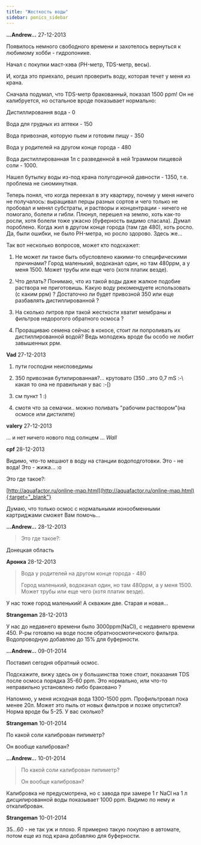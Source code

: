 ```yaml
---
title: "Жесткость воды"
sidebar: ponics_sidebar
---
```


**...Andrew...** 27-12-2013

Появилось немного свободного времени и захотелось вернуться к любимому хобби - гидропонике.

Начал с покупки маст-хэва (PH-метр, TDS-метр, весы).

И, когда это приехало, решил проверить воду, которая течет у меня из крана.

Сначала подумал, что TDS-метр бракованный, показал 1500 ppm! Он не калибруется, но остальное вроде показывает нормально:

Дистиллировання вода - 0

Вода для грудных из аптеки - 150

Вода привозная, которую пьем и готовим пищу - 350

Вода у родителей на другом конце города - 480

Вода дистиллированная 1л с разведенной в ней 1граммом пищевой соли - 1000.

Нашел бутылку воды из-под крана полугодичной давности - 1350, т.е. проблема не сиюминутная.

Теперь понял, что когда переехал в эту квартиру, почему у меня ничего не получалось: выращивал перцы разных сортов и чего только не пробовал и менял субстраты, и растворы и концентрации - ничего не помогало, болели и гибли. Плюнул, перешел на землю, хоть как-то росли, хотя болели тоже ужасно (буферность видимо спасала). Думал пороблено. Когда жил в другом конце города (там где 480), хоть росло. Да, были ошибки, не было PH-метра, но росло здорово. Здесь же...

Так вот несколько вопросов, может кто подскажет:

1. Не может ли такое быть обусловлено какими-то специфическими причинами? Город маленький, водоканал один, но там 480ррм, а у меня 1500. Может трубы или еще чего (хотя платик везде).

2. Что делать? Понимаю, что из такой воды даже жалкое подобие раствора не приготовишь. Какую воду рекомендуете использовать (с каким ррм) ? Достаточно ли будет привозной 350 или еще разбавлять дистиллированной ?

3. На сколько литров при такой жесткости хватит мембраны и фильтров недорогого обратного осмоса ?

4. Проращиваю семена сейчас в кокосе, стоит ли попроливать их дистиллированной водой? Ведь молодежь вроде бы особо не любит завышенных ррм.


**Vad** 27-12-2013

1. пути господни неисповедимы

2. 350 привозная бутилированная?... крутовато (350 ..это 0,7 mS :-\ какая то она не правильная у вас :-[)

3. см пункт 1 :)

4. смотя что за семачки.. можно поливать "рабочим раствором"(на осмосе или дистиляте)


**valery** 27-12-2013

… и нет ничего нового под солнцем … *Wall*


**cpf** 28-12-2013

Видимо, что-то мешают в воду на станции водоподготовки. Это - не вода! Это - жижа... :o

Это где такое?:

[http://aquafactor.ru/online-map.html](http://aquafactor.ru/online-map.html){:target="_blank"}

Думаю, что только осмос с нормальными ионообменными картриджами сможет Вам помочь... 


**...Andrew...** 28-12-2013

> Это где такое?:

Донецкая область


**Аронка** 28-12-2013

> Вода у родителей на другом конце города - 480
> 
> Город маленький, водоканал один, но там 480ррм, а у меня 1500. Может трубы или еще чего (хотя платик везде).

У нас тоже город маленький! А скважин две. Старая и новая...


**Strangeman** 28-12-2013

У нас до недавнего времени было 3000ppm(NaCl), с недавнего времени 450. Р-ры готовлю на воде после обратноосмотического фильтра. Водопроводную добавляю до 15% для буферности.


**...Andrew...** 09-01-2014

Поставил сегодня обратный осмос.

Подскажите, вижу здесь он у большинства тоже стоит, показания TDS после осмоса порядка 35-60 ppm. Это нормально, или что-то неправильно установлено либо браковано ?

Напомню, у меня исходная вода 1300-1500 ppm. Профильтровал пока менее 20л. Может это пыль от новых фильтров и позже опустится? Норма вроде бы 5-25. У вас сколько? 


**Strangeman** 10-01-2014

По какой соли калиброван пипиметр?

Он вообще калиброван?


**...Andrew...** 10-01-2014

> По какой соли калиброван пипиметр?
> 
> Он вообще калиброван?

Калибровка не предусмотрена, но с завода при замере 1 г NaCl на 1 л дисцилированной воды показывает 1000 ppm. Видимо по нему и откалиброван.


**Strangeman** 10-01-2014

35...60 - не так уж и плохо. Я примерно такую покупаю в автомате, потом еще из под крана добавляю для буферности.


